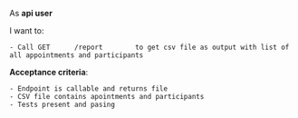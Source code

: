 As **api user**

I want to:

    - Call GET      /report        to get csv file as output with list of all appointments and participants
    
**Acceptance criteria**:

    - Endpoint is callable and returns file
    - CSV file contains apointments and participants
    - Tests present and pasing